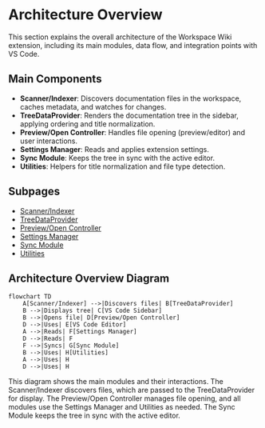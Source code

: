 # Architecture Overview

This section explains the overall architecture of the Workspace Wiki extension, including its main modules, data flow, and integration points with VS Code.

## Main Components

- **Scanner/Indexer**: Discovers documentation files in the workspace, caches metadata, and watches for changes.
- **TreeDataProvider**: Renders the documentation tree in the sidebar, applying ordering and title normalization.
- **Preview/Open Controller**: Handles file opening (preview/editor) and user interactions.
- **Settings Manager**: Reads and applies extension settings.
- **Sync Module**: Keeps the tree in sync with the active editor.
- **Utilities**: Helpers for title normalization and file type detection.

## Subpages

- [Scanner/Indexer](./scanner.md)
- [TreeDataProvider](./tree-data-provider.md)
- [Preview/Open Controller](./preview-controller.md)
- [Settings Manager](./settings.md)
- [Sync Module](./sync.md)
- [Utilities](./utilities.md)

## Architecture Overview Diagram

```mermaid
flowchart TD
	A[Scanner/Indexer] -->|Discovers files| B[TreeDataProvider]
	B -->|Displays tree| C[VS Code Sidebar]
	B -->|Opens file| D[Preview/Open Controller]
	D -->|Uses| E[VS Code Editor]
	A -->|Reads| F[Settings Manager]
	D -->|Reads| F
	F -->|Syncs| G[Sync Module]
	B -->|Uses| H[Utilities]
	A -->|Uses| H
	D -->|Uses| H
```

This diagram shows the main modules and their interactions. The Scanner/Indexer discovers files, which are passed to the TreeDataProvider for display. The Preview/Open Controller manages file opening, and all modules use the Settings Manager and Utilities as needed. The Sync Module keeps the tree in sync with the active editor.
